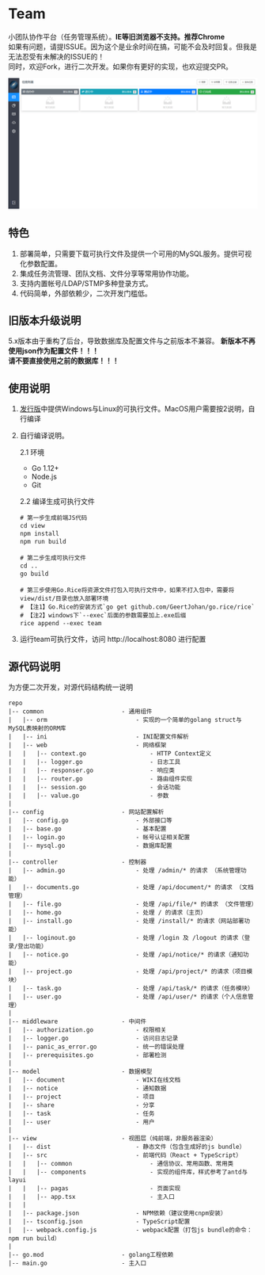 # Team

小团队协作平台（任务管理系统）。**IE等旧浏览器不支持。推荐Chrome**  
如果有问题，请提ISSUE。因为这个是业余时间在搞，可能不会及时回复。但我是无法忍受有未解决的ISSUE的！  
同时，欢迎Fork，进行二次开发。如果你有更好的实现，也欢迎提交PR。  

![预览](./screenshot.png)

## 特色

1. 部署简单，只需要下载可执行文件及提供一个可用的MySQL服务。提供可视化参数配置。
2. 集成任务流管理、团队文档、文件分享等常用协作功能。
3. 支持内置帐号/LDAP/STMP多种登录方式。
4. 代码简单，外部依赖少，二次开发门槛低。

## 旧版本升级说明

5.x版本由于重构了后台，导致数据库及配置文件与之前版本不兼容。
**新版本不再使用json作为配置文件！！！**  
**请不要直接使用之前的数据库！！！**

## 使用说明

1. [发行版](https://gitee.com/love_linger/Team/releases)中提供Windows与Linux的可执行文件。MacOS用户需要按2说明，自行编译

2. 自行编译说明。  

    2.1 环境

    * Go 1.12+  
    * Node.js
    * Git  

    2.2 编译生成可执行文件

    ```shell
    # 第一步生成前端JS代码
    cd view
    npm install
    npm run build

    # 第二步生成可执行文件
    cd ..
    go build

    # 第三步使用Go.Rice将资源文件打包入可执行文件中，如果不打入包中，需要将view/dist/目录也放入部署环境
    # 【注1】Go.Rice的安装方式`go get github.com/GeertJohan/go.rice/rice`
    # 【注2】windows下`--exec`后面的参数需要加上.exe后缀
    rice append --exec team
    ```

3. 运行team可执行文件，访问 http://localhost:8080 进行配置

## 源代码说明

为方便二次开发，对源代码结构统一说明

    repo
    |-- common                      - 通用组件
    |   |-- orm                         - 实现的一个简单的golang struct与MySQL表映射的ORM库
    |   |-- ini                         - INI配置文件解析
    |   |-- web                         - 网络框架
    |   |   |-- context.go                  - HTTP Context定义
    |   |   |-- logger.go                   - 日志工具
    |   |   |-- responser.go                - 响应类
    |   |   |-- router.go                   - 路由组件实现
    |   |   |-- session.go                  - 会话功能
    |   |   |-- value.go                    - 参数
    |
    |-- config                      - 网站配置解析
    |   |-- config.go                   - 外部接口等
    |   |-- base.go                     - 基本配置
    |   |-- login.go                    - 帐号认证相关配置
    |   |-- mysql.go                    - 数据库配置
    |
    |-- controller                  - 控制器
    |   |-- admin.go                    - 处理 /admin/* 的请求 （系统管理功能）
    |   |-- documents.go                - 处理 /api/document/* 的请求 （文档管理）
    |   |-- file.go                     - 处理 /api/file/* 的请求 （文件管理）
    |   |-- home.go                     - 处理 / 的请求（主页）
    |   |-- install.go                  - 处理 /install/* 的请求（网站部署功能）
    |   |-- loginout.go                 - 处理 /login 及 /logout 的请求（登录/登出功能）
    |   |-- notice.go                   - 处理 /api/notice/* 的请求（通知功能）
    |   |-- project.go                  - 处理 /api/project/* 的请求（项目模块）
    |   |-- task.go                     - 处理 /api/task/* 的请求（任务模块）
    |   |-- user.go                     - 处理 /api/user/* 的请求（个人信息管理）
    |
    |-- middleware                  - 中间件
    |   |-- authorization.go            - 权限相关
    |   |-- logger.go                   - 访问日志记录
    |   |-- panic_as_error.go           - 统一的错误处理
    |   |-- prerequisites.go            - 部署检测
    |
    |-- model                       - 数据模型
    |   |-- document                    - WIKI在线文档
    |   |-- notice                      - 通知数据
    |   |-- project                     - 项目
    |   |-- share                       - 分享
    |   |-- task                        - 任务
    |   |-- user                        - 用户
    |
    |-- view                        - 视图层（纯前端，非服务器渲染）
    |   |-- dist                        - 静态文件（包含生成好的js bundle）
    |   |-- src                         - 前端代码（React + TypeScript）
    |   |   |-- common                      - 通信协议、常用函数、常用类
    |   |   |-- components                  - 实现的组件库，样式参考了antd与layui
    |   |   |-- pagas                       - 页面实现
    |   |   |-- app.tsx                     - 主入口
    |   |
    |   |-- package.json                - NPM依赖（建议使用cnpm安装）
    |   |-- tsconfig.json               - TypeScript配置
    |   |-- webpack.config.js           - webpack配置（打包js bundle的命令：npm run build）
    |
    |-- go.mod                      - golang工程依赖
    |-- main.go                     - 主入口







